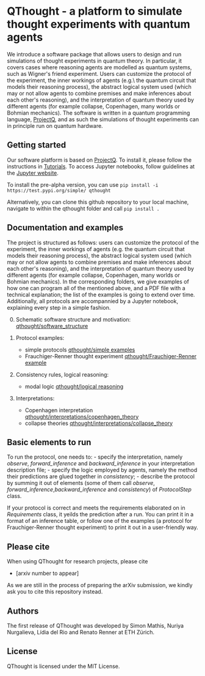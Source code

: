 # QThought - a platform to simulate thought experiments with quantum agents

We introduce a software package that allows users to design and run simulations of thought experiments in quantum theory. In particular, it covers cases where reasoning agents are modelled as quantum systems, such as Wigner's friend experiment. Users can customize the protocol of the experiment, the inner workings of agents (e.g.\ the quantum circuit that models their reasoning process), the abstract logical system used (which may or not allow agents to combine premises and make inferences about each other's reasoning), and the interpretation of quantum theory used by different agents (for example collapse, Copenhagen, many worlds or Bohmian mechanics). 
The software is written in a quantum programming language, [ProjectQ], and as such the simulations of thought experiments can in principle run on quantum hardware. 


## Getting started

Our software platform is based on [ProjectQ]. To install it, please follow the instructions in [Tutorials]. 
To access Jupyter notebooks, follow guidelines at the [Jupyter website].

To install the pre-alpha version, you can use
```pip install -i https://test.pypi.org/simple/ qthought```

Alternatively, you can clone this github repository to your local machine, navigate to within the qthought folder and call
```pip install .``` 


## Documentation and examples

The project is structured as follows: users can customize the protocol of the experiment, the inner workings of agents (e.g. the quantum circuit that models their reasoning process), the abstract logical system used (which may or not allow agents to combine premises and make inferences about each other's reasoning), and the interpretation of quantum theory used by different agents (for example collapse, Copenhagen, many worlds or Bohmian mechanics). In the corresponding folders, we give examples of how one can program all of the mentioned above, and a PDF file with a technical explanation; the list of the examples is going to extend over time. Additionally, all protocols are accompannied by a Jupyter notebook, explaining every step in a simple fashion.

0. Schematic software structure and motivation: [qthought/software_structure][SoftStr]
1. Protocol examples: 
    - simple protocols [qthought/simple examples][SimplEx]
    - Frauchiger-Renner thought experiment [qthought/Frauchiger-Renner example][FREx]

2. Consistency rules, logical reasoning:
    - modal logic [qthought/logical reasoning][ModalC]

3. Interpretations:
    - Copenhagen interpretation [qthought/interpretations/copenhagen_theory][CopT]
    - collapse theories [qthought/interpretations/collapse_theory][ColT]

## Basic elements to run

To run the protocol, one needs to:
    - specify the interpretation, namely *observe*, *forward_inference* and *backward_inference* in your interpretation description file;
    - specify the logic employed by agents, namely the method their predictions are glued together in *consistency*;
    - describe the protocol by summing it out of elements (some of them call *observe*, *forward_inference*,*backward_inference* and *consistency*) of *ProtocolStep* class.

If your protocol is correct and meets the requirements elaborated on in *Requirements* class, it yeilds the prediction after a run. You can print it in a format of an inference table, or follow one of the examples (a protocol for Frauchiger-Renner thought experiment) to print it out in a user-friendly way.

## Please cite

When using QThought for research projects, please cite
  - [arxiv number to appear] 
  
As we are still in the process of preparing the arXiv submission, we kindly ask you to cite this repository instead.

## Authors

The first release of QThought was developed by Simon Mathis, Nuriya Nurgalieva, Lídia del Rio and Renato Renner at ETH Zürich.

## License

QThought is licensed under the MIT License.



[ProjectQ]: <https://projectq.ch>
[Tutorials]: <https://projectq.readthedocs.io/en/latest/tutorials.html>
[Jupyter website]: <https://jupyter.readthedocs.io/en/latest/content-quickstart.html>
[SimplEx]: <https://github.com/Croydon-Brixton/qthought/blob/master/qthought/simple%20examples>
[FREx]: <https://github.com/Croydon-Brixton/qthought/tree/master/qthought/Frauchiger-Renner%20example>
[ModalC]: <https://github.com/Croydon-Brixton/qthought/blob/master/qthought/logical%20reasoning/consistency.py>
[CopT]: <https://github.com/Croydon-Brixton/qthought/blob/master/qthought/interpretations/copenhagen_theory.py>
[ColT]: <https://github.com/Croydon-Brixton/qthought/blob/master/qthought/interpretations/collapse_theory.py>
[SoftStr]: <https://github.com/Croydon-Brixton/qthought/blob/master/qthought/software_structure.pdf>
